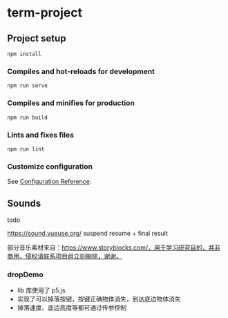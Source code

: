 # term-project

## Project setup

```
npm install
```

### Compiles and hot-reloads for development

```
npm run serve
```

### Compiles and minifies for production

```
npm run build
```

### Lints and fixes files

```
npm run lint
```

### Customize configuration

See [Configuration Reference](https://cli.vuejs.org/config/).

## Sounds

todo

https://sound.vueuse.org/ suspend resume + final result

部分音乐素材来自：https://www.storyblocks.com/，用于学习研究目的，并非商用，侵权请联系项目组立刻删除，谢谢。

### dropDemo

- lib 库使用了 p5.js
- 实现了可以掉落按键，按键正确物体消失，到达底边物体消失
- 掉落速度、底边高度等都可通过传参控制
